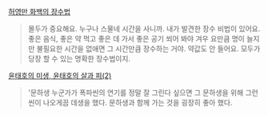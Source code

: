 
[허영만 화백의 장수법](https://brunch.co.kr/@hum50000/4)


> 몰두가 중요해요. 누구나 스물네 시간을 사니까. 내가 발견한 장수 비법이 있어요. 좋은 음식, 좋은 약 먹고 좋은 데 가서 좋은 공기 쐬어 봐야 겨우 요만큼 명이 늘지만 불필요한 시간을 없애면 그 시간만큼 장수하는 거야. 약값도 안 들어요. 모두가 당장 할 수 있는 명확한 장수법이지.

[윤태호의 미생, 윤태호의 살과 피(2)](https://www.cyberoro.com/news/news_view.oro)

> '문하생 누군가가 폭파씬의 연기를 정말 잘 그린다 싶으면 그 문하생을 위해 그런 씬이 나오게끔 데생을 했다. 문하생과 함께 가는 것을 굉장히 좋아 했다. 

